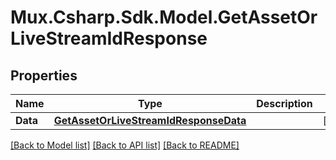# Mux.Csharp.Sdk.Model.GetAssetOrLiveStreamIdResponse

## Properties

Name | Type | Description | Notes
------------ | ------------- | ------------- | -------------
**Data** | [**GetAssetOrLiveStreamIdResponseData**](GetAssetOrLiveStreamIdResponseData.md) |  | [optional] 

[[Back to Model list]](../README.md#documentation-for-models) [[Back to API list]](../README.md#documentation-for-api-endpoints) [[Back to README]](../README.md)

